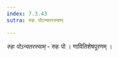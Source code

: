 ```yaml
---
index: 7.3.43
sutra: रुहः पोऽन्यतरस्याम्

---
```

_रुहः पोऽन्यतरस्याम्_ - रुहः पो । णावितिशेषपूरणम् । 